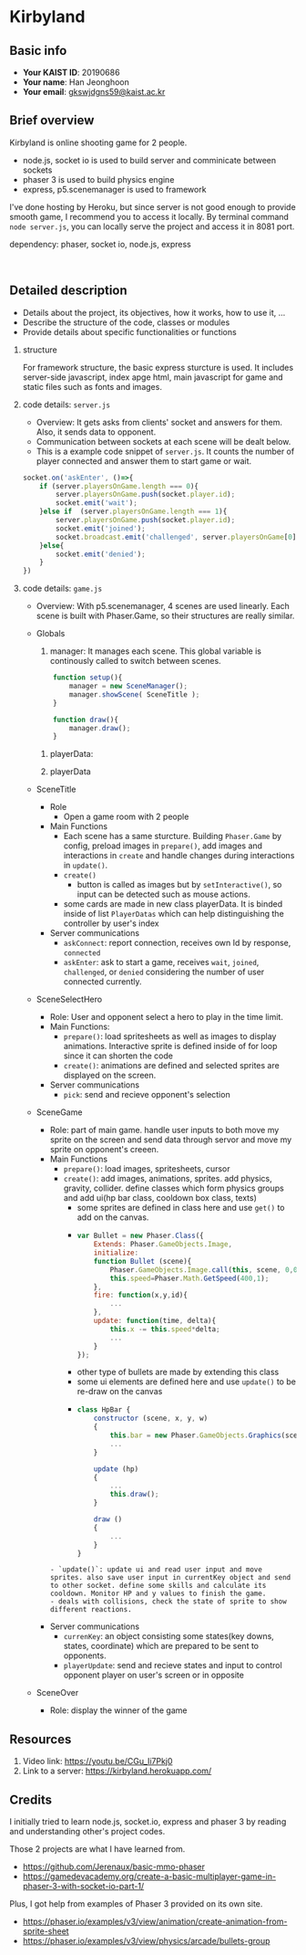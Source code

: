 # Kirbyland

## Basic info

- **Your KAIST ID**: 20190686
- **Your name**: Han Jeonghoon
- **Your email**: gkswjdgns59@kaist.ac.kr

## Brief overview

Kirbyland is online shooting game for 2 people.

- node.js, socket io is used to build server and comminicate between sockets
- phaser 3 is used to build physics engine
- express, p5.scenemanager is used to framework

I've done hosting by Heroku, but since server is not good enough to provide smooth game, I recommend you to access it locally.
By terminal command `node server.js`, you can locally serve the project and access it in 8081 port.

dependency: phaser, socket io, node.js, express

<br>

## Detailed description

- Details about the project, its objectives, how it works, how to use it, ...
- Describe the structure of the code, classes or modules
- Provide details about specific functionalities or functions

1. structure

     For framework structure, the basic express sturcture is used. It includes server-side javascript, index apge html, main javascript for game and static files such as fonts and images.

1. code details: `server.js`

    - Overview: It gets asks from clients' socket and answers for them. Also, it sends data to opponent.
    - Communication between sockets at each scene will be dealt below.
    - This is a example code snippet of `server.js`. It counts the number of player connected and answer them to start game or wait.
    ```Javascript
    socket.on('askEnter', ()=>{
        if (server.playersOnGame.length === 0){
            server.playersOnGame.push(socket.player.id);
            socket.emit('wait');
        }else if  (server.playersOnGame.length === 1){
            server.playersOnGame.push(socket.player.id);
            socket.emit('joined');
            socket.broadcast.emit('challenged', server.playersOnGame[0]);
        }else{
            socket.emit('denied');
        }
    })
    ```

2. code details: `game.js`

    - Overview: With p5.scenemanager, 4 scenes are used linearly. Each scene is built with Phaser.Game, so their structures are really similar.
    - Globals

        1. manager: It manages each scene. This global variable is continously called to switch between scenes.

        ```Javascript
            function setup(){
                manager = new SceneManager();
                manager.showScene( SceneTitle );
            }

            function draw(){
                manager.draw();
            }
        ```
        1. playerData: 
        

        2. playerData
    - SceneTitle
      - Role
        - Open a game room with 2 people
      - Main Functions
        - Each scene has a same sturcture. Building `Phaser.Game` by config, preload images in `prepare()`, add images and interactions in `create` and handle changes during interactions in `update()`.
        - `create()`
          - button is called as images but by `setInteractive()`, so input can be detected such as mouse actions.
        - some cards are made in new class playerData. It is binded inside of list `PlayerDatas` which can help distinguishing the controller by user's index
      - Server communications
        - `askConnect`: report connection, receives own Id by response, `connected`
        - `askEnter`: ask to start a game, receives `wait`, `joined`, `challenged`, or `denied` considering the number of user connected currently.
    - SceneSelectHero
      - Role: User and opponent select a hero to play in the time limit.
      - Main Functions:
        - `prepare()`: load spritesheets as well as images to display animations. Interactive sprite is defined inside of for loop since it can shorten the code
        - `create()`: animations are defined and selected sprites are displayed on the screen. 
      - Server communications
        - `pick`: send and recieve opponent's selection
    - SceneGame
      - Role: part of main game. handle user inputs to both move my sprite on the screen and send data through servor and move my sprite on opponent's creeen.
      - Main Functions
        - `prepare()`: load images, spritesheets, cursor
        - `create()`: add images, animations, sprites. add physics, gravity, collider. define classes which form physics groups and add ui(hp bar class, cooldown box class, texts)
          - some sprites are defined in class here and use `get()` to add on the canvas.
          - ```Javascript
            var Bullet = new Phaser.Class({
                Extends: Phaser.GameObjects.Image,
                initialize:
                function Bullet (scene){
                    Phaser.GameObjects.Image.call(this, scene, 0,0, 'bullet');
                    this.speed=Phaser.Math.GetSpeed(400,1);
                },
                fire: function(x,y,id){
                    ...
                },
                update: function(time, delta){
                    this.x -= this.speed*delta;
                    ...
                }
            });
            ```
          - other type of bullets are made by extending this class
          - some ui elements are defined here and use `update()` to be re-draw on the canvas
          - ```Javascript
            class HpBar {
                constructor (scene, x, y, w)
                {
                    this.bar = new Phaser.GameObjects.Graphics(scene);
                    ...
                }
            
                update (hp)
                {
                    ...
                    this.draw();
                }
            
                draw ()
                {
                    ...
                }
            }
        ```
        - `update()`: update ui and read user input and move sprites. also save user input in currentKey object and send to other socket. define some skills and calculate its cooldown. Monitor HP and y values to finish the game.
        - deals with collisions, check the state of sprite to show different reactions.
      - Server communications
        - `currenKey`: an object consisting some states(key downs, states, coordinate) which are prepared to be sent to opponents.
        - `playerUpdate`: send and recieve states and input to control opponent player on user's screen or in opposite
    - SceneOver
      - Role: display the winner of the game

## Resources

1. Video link: https://youtu.be/CGu_Ii7Pkj0
2. Link to a server: https://kirbyland.herokuapp.com/

## Credits

I initially tried to learn node.js, socket.io, express and phaser 3 by reading and understanding other's project codes.

Those 2 projects are what I have learned from.

- https://github.com/Jerenaux/basic-mmo-phaser
- https://gamedevacademy.org/create-a-basic-multiplayer-game-in-phaser-3-with-socket-io-part-1/

Plus, I got help from examples of Phaser 3 provided on its own site.
- https://phaser.io/examples/v3/view/animation/create-animation-from-sprite-sheet
- https://phaser.io/examples/v3/view/physics/arcade/bullets-group
